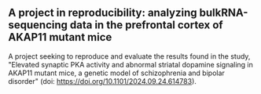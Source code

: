 ## A project in reproducibility: analyzing bulkRNA-sequencing data in the prefrontal cortex of AKAP11 mutant mice

A project seeking to reproduce and evaluate the results found in the study, "Elevated synaptic PKA activity and abnormal striatal dopamine signaling in AKAP11 mutant mice, a genetic model of schizophrenia and bipolar disorder" (doi: https://doi.org/10.1101/2024.09.24.614783).

